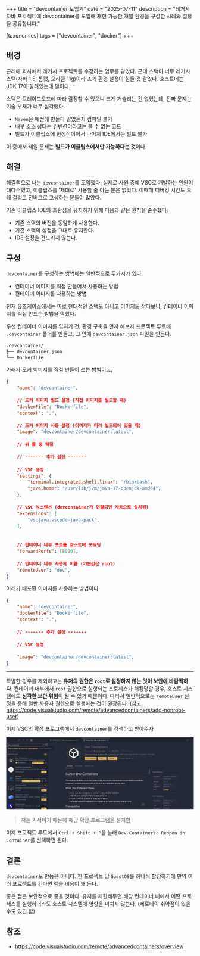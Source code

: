 +++
title = "devcontainer 도입기"
date = "2025-07-11"
description = "레거시 자바 프로젝트에 devcontainer를 도입해 재현 가능한 개발 환경을 구성한 사례와 설정을 공유합니다."

[taxonomies]
tags = ["devcontainer", "docker"]
+++

## 배경

근래에 회사에서 레거시 프로젝트를 수정하는 업무를 맡았다. 근데 스택이 너무 레거시 스택(자바 1.8, 톰캣, 오라클 11g)이라 초기 환경 설정이 힘들 것 같았다. 호스트에는 JDK 17이 깔려있는데 말이다.

스택은 트레이드오프에 따라 결정할 수 있으니 크게 거슬리는 건 없었는데, 진짜 문제는 기술 부채가 너무 심각했다.
- `Maven`은 예전에 만들다 말았는지 컴파일 불가
- 내부 소스 상태는 컨벤션이라고는 볼 수 없는 코드
- 빌드가 이클립스에 한정적이어서 나머지 IDE에서는 빌드 불가

이 중에서 제일 문제는 **빌드가 이클립스에서만 가능하다는 것**이다.

## 해결
해결책으로 나는 `devcontainer`를 도입했다. 실제로 사원 중에 VSC로 개발하는 인원이 대다수였고, 이클립스를 '제대로' 사용할 줄 아는 분은 없었다. 이때매 디버깅 시간도 오래 걸리고 잔버그로 고생하는 분들이 많았다.

기존 이클립스 IDE와 호환성을 유지하기 위해 다음과 같은 원칙을 준수했다:
- 기존 스택의 버전을 동일하게 사용한다.
- 기존 스택의 설정을 그대로 유지한다.
- IDE 설정을 건드리지 않는다.

## 구성
`devcontainer`를 구성하는 방법에는 일반적으로 두가지가 있다.
- 컨테이너 이미지를 직접 만들어서 사용하는 방법
- 컨테이너 이미지를 사용하는 방법

현재 유즈케이스에서는 따로 현대적인 스택도 아니고 이미지도 적다보니, 컨테이너 이미지를 직접 만드는 방법을 택했다.

우선 컨테이너 이미지를 입히기 전, 환경 구축을 먼저 해보자
프로젝트 루트에 `.devcontainer` 폴더를 만들고, 그 안에 `devcontainer.json` 파일을 만든다.

```
.devcontainer/
├── devcontainer.json
└── Dockerfile
```

아래가 도커 이미지를 직접 만들어 쓰는 방법이고,
```json
{
    "name": "devcontainer",

    // 도커 이미지 빌드 설정 (직접 이미지를 빌드할 때)
    "dockerFile": "Dockerfile",
    "context": ".",

    // 도커 이미지 사용 설정 (이미지가 미리 빌드되어 있을 때)
    "image": "devcontainer/devcontainer:latest",

    // 위 둘 중 택일

    // ------- 추가 설정 -------

    // VSC 설정
    "settings": {
        "terminal.integrated.shell.linux": "/bin/bash",
        "java.home": "/usr/lib/jvm/java-17-openjdk-amd64",
    },

    // VSC 익스텐션 (devcontainer가 연결되면 자동으로 설치됨)
    "extensions": [
        "vscjava.vscode-java-pack",
    ],


    // 컨테이너 내부 포트를 호스트에 포워딩
    "forwardPorts": [8080],

    // 컨테이너 내부 사용자 이름 (기본값은 root)
    "remoteUser": "dev",
}
```

아래가 배포된 이미지를 사용하는 방법이다.
```json
{
    "name": "devcontainer",
    "dockerFile": "Dockerfile",
    "context": ".",

    // ------- 추가 설정 -------

    // VSC 설정

    "image": "devcontainer/devcontainer:latest",
}
```

---


특별한 경우를 제외하고는 **유저의 권한은 `root`로 설정하지 않는 것이 보안에 바람직하다**. 컨테이너 내부에서 `root` 권한으로 실행되는 프로세스가 해킹당할 경우, 호스트 시스템에도 **심각한 보안 위험**이 될 수 있기 때문이다. 따라서 일반적으로는 `remoteUser` 설정을 통해 일반 사용자 권한으로 실행하는 것이 권장된다. (참고: https://code.visualstudio.com/remote/advancedcontainers/add-nonroot-user)

이제 VSC의 확장 프로그램에서 `devcontainer`를 검색하고 받아주자

![](../../static/images/devcontainer_extension.png)
> 저는 커서이기 때문에 해당 확장 프로그램을 설치함

이제 프로젝트 루트에서 `Ctrl + Shift + P`를 눌러 `Dev Containers: Reopen in Container`를 선택하면 된다.

## 결론
`devcontainer`도 만능은 아니다. 한 프로젝트 당 `GuestOS`를 하나씩 할당하기에 만약 여러 프로젝트를 킨다면 램을 비용이 꽤 든다.

좋은 점은 보안적으로 좋을 것이다. 유저를 제한해두면 해당 컨테이너 내에서 어떤 프로세스를 실행하더라도 호스트 시스템에 영향을 미치지 않는다. (제로데이 취약점이 있을수도 있긴 함)

## 참조
- https://code.visualstudio.com/remote/advancedcontainers/overview
